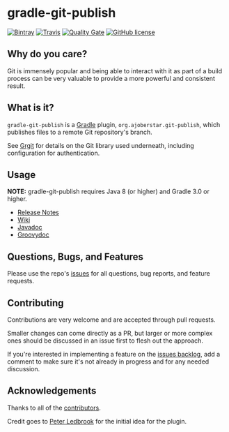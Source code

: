 # gradle-git-publish

[![Bintray](https://img.shields.io/bintray/v/ajoberstar/gradle-plugins/org.ajoberstar%3Agradle-git-publish.svg?style=flat-square)](https://bintray.com/ajoberstar/gradle-plugins/org.ajoberstar%3Agradle-git-publish/_latestVersion)
[![Travis](https://img.shields.io/travis/ajoberstar/gradle-git-publish.svg?style=flat-square)](https://travis-ci.org/ajoberstar/gradle-git-publish)
[![Quality Gate](https://sonarqube.ajoberstar.com/api/badges/gate?key=org.ajoberstar:gradle-git-publish)](https://sonarqube.ajoberstar.com/dashboard/index/org.ajoberstar:gradle-git-publish)
[![GitHub license](https://img.shields.io/github/license/ajoberstar/gradle-git-publish.svg?style=flat-square)](https://github.com/ajoberstar/gradle-git-publish/blob/master/LICENSE)

## Why do you care?

Git is immensely popular and being able to interact with it as part of a build process can be very valuable
to provide a more powerful and consistent result.

## What is it?

`gradle-git-publish` is a [Gradle](http://gradle.org) plugin, `org.ajoberstar.git-publish`, which publishes files to a
remote Git repository's branch.

See [Grgit](https://github.com/ajoberstar/grgit) for details on the Git library used underneath, including
configuration for authentication.

## Usage

**NOTE:** gradle-git-publish requires Java 8 (or higher) and Gradle 3.0 or higher.

* [Release Notes](https://github.com/ajoberstar/gradle-git-publish/releases)
* [Wiki](https://github.com/ajoberstar/gradle-git-publish/wiki)
* [Javadoc](http://ajoberstar.org/gradle-git-publish/docs/javadoc)
* [Groovydoc](http://ajoberstar.org/gradle-git-publish/docs/groovydoc)

## Questions, Bugs, and Features

Please use the repo's [issues](https://github.com/ajoberstar/gradle-git-publish/issues)
for all questions, bug reports, and feature requests.

## Contributing

Contributions are very welcome and are accepted through pull requests.

Smaller changes can come directly as a PR, but larger or more complex
ones should be discussed in an issue first to flesh out the approach.

If you're interested in implementing a feature on the
[issues backlog](https://github.com/ajoberstar/gradle-git-publish/issues), add a comment
to make sure it's not already in progress and for any needed discussion.

## Acknowledgements

Thanks to all of the [contributors](https://github.com/ajoberstar/gradle-git-publish/graphs/contributors).

Credit goes to [Peter Ledbrook](https://github.com/pledbrook) for the initial
idea for the plugin.
